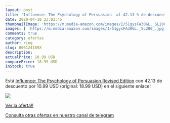 ```yaml
---
layout: post
title: 'Influence: The Psychology of Persuasion  al 42.13 % de descuento'
date: 2020-04-10 23:03:45
thumbnailImage: 'https://m.media-amazon.com/images/I/51gysFA30GL._SL200_.jpg'
images: [ 'https://m.media-amazon.com/images/I/51gysFA30GL._SL200_.jpg' ]
comments: true
category: ofertas
author: ring
slug: 006124189X
description:
actualPrice: 10.99 USD
comparePrice: 18.99 USD
inStock: true
---
```


Está [Influence: The Psychology of Persuasion  Revised Edition](https://www.amazon.com/dp/006124189X/?tag=redken08-20) con 42.13 de descuento por 10.99 USD (original: 18.99 USD) en el siguiente enlace!

[![](https://m.media-amazon.com/images/I/51gysFA30GL._SL200_.jpg)](https://www.amazon.com/dp/006124189X/?tag=redken08-20)

[Ver la oferta!!](https://www.amazon.com/dp/006124189X/?tag=redken08-20)

[Consulta otras ofertas en nuestro canal de telegram](https://t.me/s/ofertas25)
